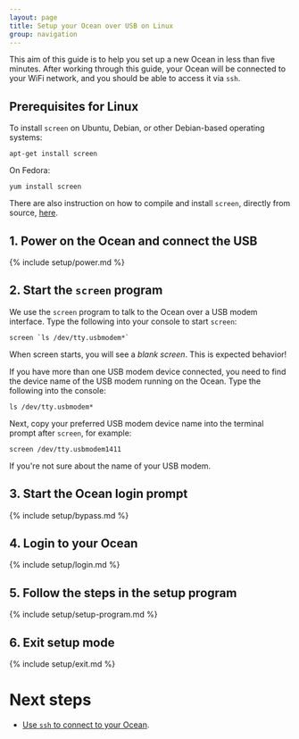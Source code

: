 ```yaml
---
layout: page
title: Setup your Ocean over USB on Linux
group: navigation
---
```

This aim of this guide is to help you set up a new Ocean in less than five minutes.  After working through this guide, your Ocean will be connected to your WiFi network, and you should be able to access it via `ssh`.


## Prerequisites for Linux

To install `screen` on Ubuntu, Debian, or other Debian-based operating systems:

    apt-get install screen

On Fedora:

    yum install screen

There are also instruction on how to compile and install `screen`, directly from source, [here](http://www.linuxfromscratch.org/blfs/view/svn/general/screen.html).


## 1. Power on the Ocean and connect the USB

{% include setup/power.md %}

## 2. Start the `screen` program

We use the `screen` program to talk to the Ocean over a USB modem interface.  Type the following into your console to start `screen`:

    screen `ls /dev/tty.usbmodem*`

When screen starts, you will see a *blank screen*.  This is expected behavior!

If you have more than one USB modem device connected, you need to find the device name of the USB modem running on the Ocean.  Type the following into the console:

    ls /dev/tty.usbmodem*

Next, copy your preferred USB modem device name into the terminal prompt after `screen`, for example:

    screen /dev/tty.usbmodem1411

If you're not sure about the name of your USB modem.


## 3. Start the Ocean login prompt

{% include setup/bypass.md %}

## 4. Login to your Ocean

{% include setup/login.md %}

## 5. Follow the steps in the setup program

{% include setup/setup-program.md %}

## 6. Exit setup mode

{% include setup/exit.md %}


# Next steps

- [Use `ssh` to connect to your Ocean](/connect-with-ssh).
